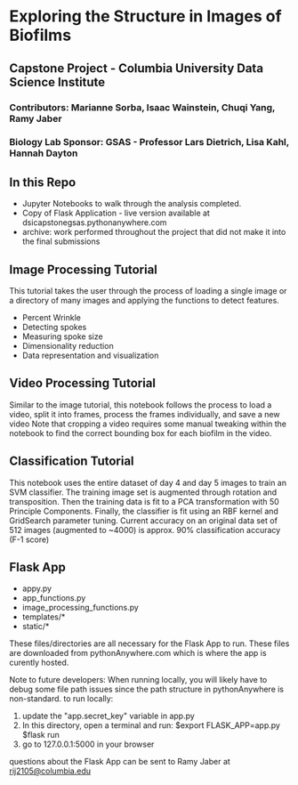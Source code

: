 # Exploring the Structure in Images of Biofilms
## Capstone Project - Columbia University Data Science Institute
### Contributors: Marianne Sorba, Isaac Wainstein, Chuqi Yang, Ramy Jaber
### Biology Lab Sponsor: GSAS - Professor Lars Dietrich, Lisa Kahl, Hannah Dayton

## In this Repo
- Jupyter Notebooks to walk through the analysis completed. 
- Copy of Flask Application - live version available at dsicapstonegsas.pythonanywhere.com
- archive: work performed throughout the project that did not make it into the final submissions

## Image Processing Tutorial
This tutorial takes the user through the process of loading a single image or a directory of many images and applying the functions to detect features. 
- Percent Wrinkle
- Detecting spokes
- Measuring spoke size
- Dimensionality reduction
- Data representation and visualization

## Video Processing Tutorial
Similar to the image tutorial, this notebook follows the process to load a video, split it into frames, process the frames individually, and save a new video
Note that cropping a video requires some manual tweaking within the notebook to find the correct bounding box for each biofilm in the video. 

## Classification Tutorial
This notebook uses the entire dataset of day 4 and day 5 images to train an SVM classifier. The training image set is augmented through rotation and transposition. Then the training data is fit to a PCA transformation with 50 Principle Components. Finally, the classifier is fit using an RBF kernel and GridSearch parameter tuning. Current accuracy on an original data set of 512 images (augmented to ~4000) is approx. 90% classification accuracy (F-1 score)


## Flask App
- appy.py
- app_functions.py
- image_processing_functions.py
- templates/*
- static/*

These files/directories are all necessary for the Flask App to run. These files are downloaded from pythonAnywhere.com which is where the app is curently hosted. 

Note to future developers: When running locally, you will likely have to debug some file path issues since the path structure in pythonAnywhere is non-standard. 
to run locally: 
1. update the "app.secret_key" variable in app.py
2. In this directory, open a terminal and run:
$export FLASK_APP=app.py
$flask run
3. go to 127.0.0.1:5000 in your browser

questions about the Flask App can be sent to Ramy Jaber at rij2105@columbia.edu